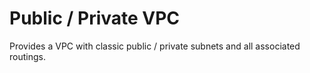 # Public / Private VPC

Provides a VPC with classic public / private subnets and all associated routings.
